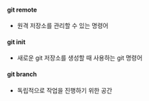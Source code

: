 #### git remote
* 원격 저장소를 관리할 수 있는 명령어

#### git init
* 새로운 git 저장소를 생성할 때 사용하는 git 명령어

#### git branch
* 독립적으로 작업을 진행하기 위한 공간
